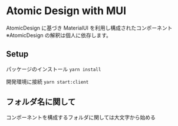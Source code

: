 # Atomic Design with MUI

AtomicDesign に基づき MaterialUI を利用し構成されたコンポーネント  
※AtomicDesign の解釈は個人に依存します。

## Setup

パッケージのインストール `yarn install`

開発環境に接続 `yarn start:client`

## フォルダ名に関して

コンポーネントを構成するフォルダに関しては大文字から始める
